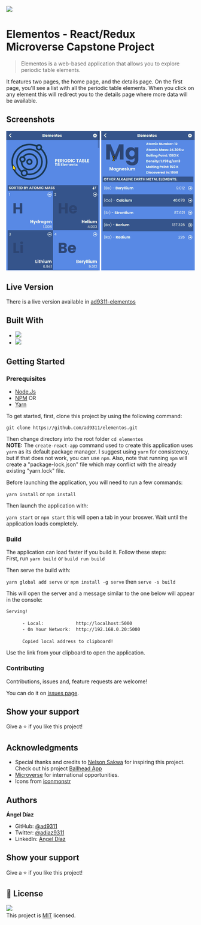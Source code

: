 ![](https://img.shields.io/badge/Microverse-blueviolet)

# Elementos - React/Redux Microverse Capstone Project

> Elementos is a web-based application that allows you to explore periodic table elements. 

It features two pages, the home page, and the details page. On the first page, you'll see a list with all the periodic table elements. When you click on any element this will redirect you to the details page where more data will be available.

## Screenshots
<img src="./misc-img/home.png" width=250>
<img src="./misc-img/details.png" width=250>

## Live Version

There is a live version available in [ad9311-elementos](https://ad9311-elementos.netlify.app/)

## Built With

- ![](https://img.shields.io/badge/-JavaScript-yellow)
- ![](https://img.shields.io/badge/-React/Redux-purple)

## Getting Started

### Prerequisites

- [Node.Js](https://nodejs.org/en/)
- [NPM](https://docs.npmjs.com/downloading-and-installing-node-js-and-npm/) OR
- [Yarn](https://classic.yarnpkg.com/en/docs/install/#debian-stable)

To get started, first, clone this project by using the following command:

```
git clone https://github.com/ad9311/elementos.git
```

Then change directory into the root folder `cd elementos`</br>
**NOTE:** The `create-react-app` command used to create this application uses `yarn` as its default package manager. I suggest using `yarn` for consistency, but if that does not work, you can use `npm`. Also, note that running `npm` will create a "package-lock.json" file which may conflict with the already existing "yarn.lock" file.</br>

Before launching the application, you will need to run a few commands:</br>

`yarn install` or `npm install`

Then launch the application with:</br>

`yarn start` or `npm start` this will open a tab in your broswer. Wait until the application loads completely.

### Build

The application can load faster if you build it. Follow these steps:</br>
First, run `yarn build` or `build run build`</br>

Then serve the build with:</br>

`yarn global add serve` or `npm install -g serve` then `serve -s build`

This will open the server and a message similar to the one below will appear in the console:</br>
```
Serving!                                              
                                                     
      - Local:            http://localhost:5000      
      - On Your Network:  http://192.168.0.20:5000   
                                                     
      Copied local address to clipboard!
```
Use the link from your clipboard to open the application.

### Contributing

Contributions, issues and, feature requests are welcome!

You can do it on [issues page](https://github.com/ad9311/elementos/issues).

## Show your support

Give a ⭐️ if you like this project!

## Acknowledgments

- Special thanks and credits to [Nelson Sakwa](https://www.behance.net/sakwadesignstudio) for inspiring this project. Check out his project [Ballhead App](https://www.behance.net/gallery/31579789/Ballhead-App-(Free-PSDs))
- [Microverse](https://www.microverse.org/) for international opportunities.
- Icons from [iconmonstr](https://iconmonstr.com/)

## Authors

**Ángel Díaz**

- GitHub: [@ad9311](https://github.com/ad9311)
- Twitter: [@adiaz9311](https://twitter.com/adiaz9311)
- LinkedIn: [Ángel Díaz](https://www.linkedin.com/in/ad9311/)

## Show your support

Give a ⭐️ if you like this project!

## 📝 License

![](https://img.shields.io/badge/license-MIT-green)</br>
This project is [MIT](./LICENSE) licensed.

